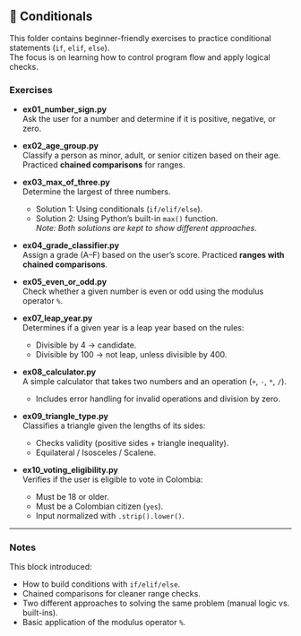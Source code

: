 ## 📂 Conditionals

This folder contains beginner-friendly exercises to practice conditional statements (`if`, `elif`, `else`).  
The focus is on learning how to control program flow and apply logical checks.

### Exercises
- **ex01_number_sign.py**  
  Ask the user for a number and determine if it is positive, negative, or zero.

- **ex02_age_group.py**  
  Classify a person as minor, adult, or senior citizen based on their age.  
  Practiced **chained comparisons** for ranges.

- **ex03_max_of_three.py**  
  Determine the largest of three numbers.  
  - Solution 1: Using conditionals (`if/elif/else`).  
  - Solution 2: Using Python’s built-in `max()` function.  
  *Note: Both solutions are kept to show different approaches.*

- **ex04_grade_classifier.py**  
  Assign a grade (A–F) based on the user’s score. Practiced **ranges with chained comparisons**.

- **ex05_even_or_odd.py**  
  Check whether a given number is even or odd using the modulus operator `%`.

- **ex07_leap_year.py**  
  Determines if a given year is a leap year based on the rules:  
  - Divisible by 4 → candidate.  
  - Divisible by 100 → not leap, unless divisible by 400.  

- **ex08_calculator.py**  
  A simple calculator that takes two numbers and an operation (`+`, `-`, `*`, `/`).  
  - Includes error handling for invalid operations and division by zero.  

- **ex09_triangle_type.py**  
  Classifies a triangle given the lengths of its sides:  
  - Checks validity (positive sides + triangle inequality).  
  - Equilateral / Isosceles / Scalene.  

- **ex10_voting_eligibility.py**  
  Verifies if the user is eligible to vote in Colombia:  
  - Must be 18 or older.  
  - Must be a Colombian citizen (`yes`).  
  - Input normalized with `.strip().lower()`.

---

### Notes
This block introduced:
- How to build conditions with `if/elif/else`.  
- Chained comparisons for cleaner range checks.  
- Two different approaches to solving the same problem (manual logic vs. built-ins).  
- Basic application of the modulus operator `%`.